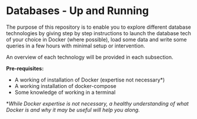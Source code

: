 # Databases - Up and Running



The purpose of this repository is to enable you to explore different database technologies by giving step by step instructions to launch the database tech of your choice in Docker (where possible), load some data and write some queries in a few hours with minimal setup or intervention.

An overview of each technology will be provided in each subsection. 

**Pre-requisites:**

* A working of installation of Docker (expertise not necessary*)
* A working installation of docker-compose
* Some knowledge of working in a terminal



**While Docker expertise is not necessary, a healthy understanding of what Docker is and why it may be useful will help you along.* 

